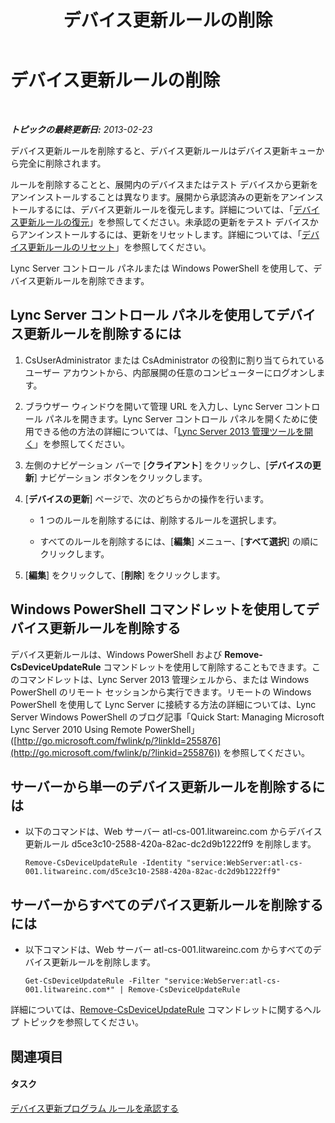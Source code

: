 ﻿---
title: デバイス更新ルールの削除
TOCTitle: デバイス更新ルールの削除
ms:assetid: ad6e0c6a-cda4-4147-92d5-48bc393ac456
ms:mtpsurl: https://technet.microsoft.com/ja-jp/library/JJ994066(v=OCS.15)
ms:contentKeyID: 52056678
ms.date: 05/19/2016
mtps_version: v=OCS.15
ms.translationtype: HT
---

# デバイス更新ルールの削除

 

_**トピックの最終更新日:** 2013-02-23_

デバイス更新ルールを削除すると、デバイス更新ルールはデバイス更新キューから完全に削除されます。

ルールを削除することと、展開内のデバイスまたはテスト デバイスから更新をアンインストールすることは異なります。展開から承認済みの更新をアンインストールするには、デバイス更新ルールを復元します。詳細については、「[デバイス更新ルールの復元](lync-server-2013-restore-a-device-update-rule.md)」を参照してください。未承認の更新をテスト デバイスからアンインストールするには、更新をリセットします。詳細については、「[デバイス更新ルールのリセット](lync-server-2013-reset-a-device-update-rule.md)」を参照してください。

Lync Server コントロール パネルまたは Windows PowerShell を使用して、デバイス更新ルールを削除できます。

## Lync Server コントロール パネルを使用してデバイス更新ルールを削除するには

1.  CsUserAdministrator または CsAdministrator の役割に割り当てられているユーザー アカウントから、内部展開の任意のコンピューターにログオンします。

2.  ブラウザー ウィンドウを開いて管理 URL を入力し、Lync Server コントロール パネルを開きます。Lync Server コントロール パネルを開くために使用できる他の方法の詳細については、「[Lync Server 2013 管理ツールを開く](lync-server-2013-open-lync-server-administrative-tools.md)」を参照してください。

3.  左側のナビゲーション バーで \[**クライアント**\] をクリックし、\[**デバイスの更新**\] ナビゲーション ボタンをクリックします。

4.  \[**デバイスの更新**\] ページで、次のどちらかの操作を行います。
    
      - 1 つのルールを削除するには、削除するルールを選択します。
    
      - すべてのルールを削除するには、\[**編集**\] メニュー、\[**すべて選択**\] の順にクリックします。

5.  \[**編集**\] をクリックして、\[**削除**\] をクリックします。

## Windows PowerShell コマンドレットを使用してデバイス更新ルールを削除する

デバイス更新ルールは、Windows PowerShell および **Remove-CsDeviceUpdateRule** コマンドレットを使用して削除することもできます。このコマンドレットは、Lync Server 2013 管理シェルから、または Windows PowerShell のリモート セッションから実行できます。リモートの Windows PowerShell を使用して Lync Server に接続する方法の詳細については、Lync Server Windows PowerShell のブログ記事「Quick Start: Managing Microsoft Lync Server 2010 Using Remote PowerShell」 ([http://go.microsoft.com/fwlink/p/?linkId=255876](http://go.microsoft.com/fwlink/p/?linkid=255876)) を参照してください。

## サーバーから単一のデバイス更新ルールを削除するには

  - 以下のコマンドは、Web サーバー atl-cs-001.litwareinc.com からデバイス更新ルール d5ce3c10-2588-420a-82ac-dc2d9b1222ff9 を削除します。
    
        Remove-CsDeviceUpdateRule -Identity "service:WebServer:atl-cs-001.litwareinc.com/d5ce3c10-2588-420a-82ac-dc2d9b1222ff9"

## サーバーからすべてのデバイス更新ルールを削除するには

  - 以下コマンドは、Web サーバー atl-cs-001.litwareinc.com からすべてのデバイス更新ルールを削除します。
    
        Get-CsDeviceUpdateRule -Filter "service:WebServer:atl-cs-001.litwareinc.com*" | Remove-CsDeviceUpdateRule

詳細については、[Remove-CsDeviceUpdateRule](remove-csdeviceupdaterule.md) コマンドレットに関するヘルプ トピックを参照してください。

## 関連項目

#### タスク

[デバイス更新プログラム ルールを承認する](lync-server-2013-approve-a-device-update-rule.md)

